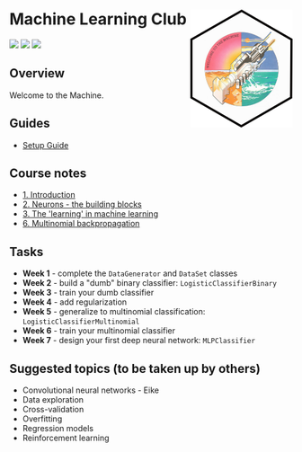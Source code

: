 # Machine Learning Club <a href='https://github.com/esteinig'><img src='docs/img/machine.png' align="right" height="210" /></a>

![](https://img.shields.io/badge/version-0.1-blue.svg)
![](https://img.shields.io/badge/docs-none-green.svg)
![](https://img.shields.io/badge/lifecycle-experimental-orange.svg)

## Overview

Welcome to the Machine.

## Guides

* [Setup Guide](docs/setup.md)

## Course notes

* [1. Introduction](docs/1_intro.md)
* [2. Neurons - the building blocks](docs/2_neurons.md)
* [3. The 'learning' in machine learning](docs/3_learning.md)
* [6. Multinomial backpropagation](docs/6_mult_back.md)
## Tasks

* **Week 1** - complete the `DataGenerator` and `DataSet` classes
* **Week 2** - build a "dumb" binary classifier: `LogisticClassifierBinary`
* **Week 3** - train your dumb classifier
* **Week 4** - add regularization
* **Week 5** - generalize to multinomial classification: `LogisticClassifierMultinomial`
* **Week 6** - train your multinomial classifier
* **Week 7** - design your first deep neural network: `MLPClassifier`

## Suggested topics (to be taken up by others)
* Convolutional neural networks - Eike
* Data exploration
* Cross-validation
* Overfitting
* Regression models
* Reinforcement learning

